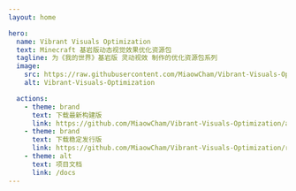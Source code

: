 ```yaml
---
layout: home

hero:
  name: Vibrant Visuals Optimization
  text: Minecraft 基岩版动态视觉效果优化资源包
  tagline: 为《我的世界》基岩版 灵动视效 制作的优化资源包系列
  image:
    src: https://raw.githubusercontent.com/MiaowCham/Vibrant-Visuals-Optimization/refs/heads/main/Main%20Pack/Sample%20image.png
    alt: Vibrant-Visuals-Optimization

  actions:
    - theme: brand
      text: 下载最新构建版
      link: https://github.com/MiaowCham/Vibrant-Visuals-Optimization/actions/workflows/compress-folders.yml
    - theme: brand
      text: 下载稳定发行版
      link: https://github.com/MiaowCham/Vibrant-Visuals-Optimization/releases
    - theme: alt
      text: 项目文档
      link: /docs
---
```


